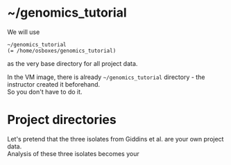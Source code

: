 # ~/genomics_tutorial

We will use 
```
~/genomics_tutorial
(= /home/osboxes/genomics_tutorial)
```
as the very base directory for all project data.

In the VM image, there is already `~/genomics_tutorial` directory - the instructor created it beforehand.\
So you don't have to do it.


# Project directories

Let's pretend that the three isolates from Giddins et al. are your own project data.\
Analysis of these three isolates becomes your 
